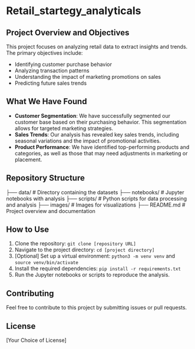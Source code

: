 # Retail_startegy_analyticals

## Project Overview and Objectives

This project focuses on analyzing retail data to extract insights and trends. The primary objectives include:

- Identifying customer purchase behavior
- Analyzing transaction patterns
- Understanding the impact of marketing promotions on sales
- Predicting future sales trends

## What We Have Found

- **Customer Segmentation**: We have successfully segmented our customer base based on their purchasing behavior. This segmentation allows for targeted marketing strategies.
- **Sales Trends**: Our analysis has revealed key sales trends, including seasonal variations and the impact of promotional activities.
- **Product Performance**: We have identified top-performing products and categories, as well as those that may need adjustments in marketing or placement.

## Repository Structure

├── data/                  # Directory containing the datasets
├── notebooks/             # Jupyter notebooks with analysis
├── scripts/               # Python scripts for data processing and analysis
├── images/                # Images for visualizations
├── README.md              # Project overview and documentation


## How to Use

1. Clone the repository: `git clone [repository URL]`
2. Navigate to the project directory: `cd [project directory]`
3. [Optional] Set up a virtual environment: `python3 -m venv venv` and `source venv/bin/activate`
4. Install the required dependencies: `pip install -r requirements.txt`
5. Run the Jupyter notebooks or scripts to reproduce the analysis.

## Contributing

Feel free to contribute to this project by submitting issues or pull requests.

## License

[Your Choice of License]
